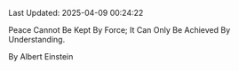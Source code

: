 Last Updated: 2025-04-09 00:24:22

Peace Cannot Be Kept By Force; It Can Only Be Achieved By Understanding.

By Albert Einstein
